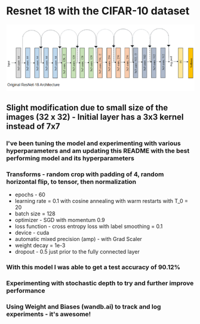 # Resnet 18 with the CIFAR-10 dataset
![](images/ResNet18image.png)


## Slight modification due to small size of the images (32 x 32) - Initial layer has a 3x3 kernel instead of 7x7

### I've been tuning the model and experimenting with various hyperparameters and am  updating this README with the best performing model and its hyperparameters

### Transforms - random crop with padding of 4, random horizontal flip, to tensor, then normalization

- epochs - 60
- learning rate = 0.1 with cosine annealing with warm restarts with T_0 = 20
- batch size = 128
- optimizer - SGD with momentum 0.9
- loss function - cross entropy loss with label smoothing = 0.1
- device - cuda
- automatic mixed precision (amp) - with Grad Scaler
- weight decay = 1e-3  
- dropout - 0.5 just prior to the fully connected layer


### With this model I was able to get a test accuracy of 90.12%

### Experimenting with stochastic depth to try and further improve performance

### Using Weight and Biases (wandb.ai) to track and log experiments - it's awesome!